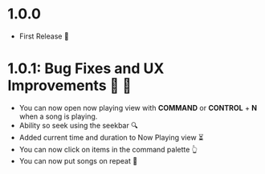 # 1.0.0

- First Release 🚀

# 1.0.1: Bug Fixes and UX Improvements 🐛 🔧

- You can now open now playing view with **COMMAND** or **CONTROL** + **N** when a song is playing.
- Ability so seek using the seekbar 🔍
- Added current time and duration to Now Playing view ⏳
- You can now click on items in the command palette 👆
- You can now put songs on repeat 🔁